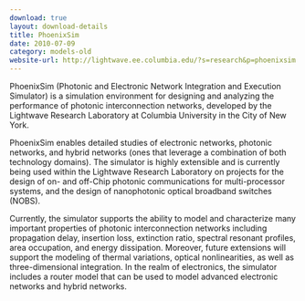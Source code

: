 ```yaml
---
download: true
layout: download-details
title: PhoenixSim
date: 2010-07-09
category: models-old
website-url: http://lightwave.ee.columbia.edu/?s=research&p=phoenixsim
---
```


PhoenixSim (Photonic and Electronic Network Integration and Execution Simulator) is a simulation environment for designing and analyzing the performance of photonic interconnection networks, developed by the Lightwave Research Laboratory at Columbia University in the City of New York.

PhoenixSim enables detailed studies of electronic networks, photonic networks, and hybrid networks (ones that leverage a combination of both technology domains). The simulator is highly extensible and is currently being used within the Lightwave Research Laboratory on projects for the design of on- and off-Chip photonic communications for multi-processor systems, and the design of nanophotonic optical broadband switches (NOBS).

Currently, the simulator supports the ability to model and characterize many important properties of photonic interconnection networks including propagation delay, insertion loss, extinction ratio, spectral resonant profiles, area occupation, and energy dissipation. Moreover, future extensions will support the modeling of thermal variations, optical nonlinearities, as well as three-dimensional integration. In the realm of electronics, the simulator includes a router model that can be used to model advanced electronic networks and hybrid networks.

